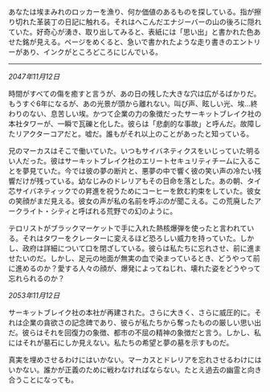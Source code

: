 あなたは埃まみれのロッカーを漁り、何か価値のあるものを探している。指が擦り切れた革装丁の日記に触れる。それはへこんだエナジーバーの山の後ろに隠れていた。好奇心が湧き、取り出してみると、表紙には「思い出」と書かれた色あせた銘が見える。ページをめくると、急いで書かれたような走り書きのエントリーがあり、インクがところどころにじんでいる。

---

_2047年11月12日_

時間がすべての傷を癒すと言うが、あの日の残した大きな穴は広がるばかりだ。もうすぐ6年になるが、あの光景が頭から離れない。叫び声、眩しい光、埃...終わりのない、息苦しい埃。かつて企業の力の象徴だったサーキットブレイク社の本社タワーが、一瞬で瓦礫と化した。彼らは「悲劇的な事故」と呼んだ。故障したリアクターコアだと。嘘だ。誰もがそれ以上のことがあったと知っている。

兄のマーカスはそこで働いていた。いつもサイバネティクスをいじっていた明るい人だった。彼はサーキットブレイク社のエリートセキュリティチームに入ることを夢見ていた。今では彼の夢の断片と、悪夢の中で響く彼の笑い声の冷たい残響だけが残っている。幼なじみのドレリアもその日命を落とした。あの朝、タイ芯サイバネティックでの昇進を祝うためにコーヒーを飲む約束をしていた。彼女の笑顔がまだ見える。彼女の声が私の名前を呼ぶのが聞こえる。この荒廃したアークライト・シティと呼ばれる荒野での幻のように。

テロリストがブラックマーケットで手に入れた熱核爆弾を使ったと言われている。それはタワーをクレーターに変えるほど恐ろしい威力を持っていた。しかし、政府は詳細について口を閉ざしている。彼らは私たちに忘れさせ、前に進ませたいのだ。しかし、足元の地面が無実の血で染まっているとき、どうやって前に進めるのか？愛する人々の顔が、爆発によってねじれ、壊れた姿をどうやって忘れられるのか？

_2053年11月12日_

サーキットブレイク社の本社が再建された。さらに大きく、さらに威圧的に。それは企業の貪欲さの記念碑であり、彼らが私たちから奪ったものの厳しい思い出だ。彼らはそれを回復力の象徴、都市の不屈の精神の象徴だと言う。しかし、私にはそれが墓石にしか見えない。私たちの希望と夢の墓を示すものだ。

真実を埋めさせるわけにはいかない。マーカスとドレリアを忘れさせるわけにはいかない。誰かが正義のために戦わなければならない。たとえ過去の幽霊と向き合うことになっても。
